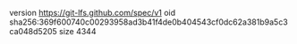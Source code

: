 version https://git-lfs.github.com/spec/v1
oid sha256:369f600740c00293958ad3b41f4de0b404543cf0dc62a381b9a5c3ca048d5205
size 4344
